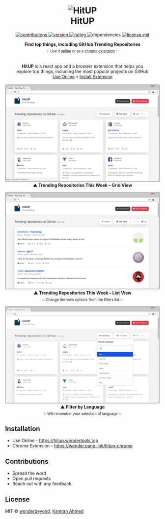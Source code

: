 <h1 align="center">
  <img height="100" src="https://raw.github.com/wonderbeyond/HitUP/master/public/img/logo.svg?sanitize=true" alt="HitUP" />
  <br>HitUP
</h1>

<p align="center">
  <a href="https://github.com/wonderbeyond/HitUP">
    <img src="https://img.shields.io/badge/contributions-welcome-brightgreen.svg" alt="contributions" />
  </a>
  <a href="https://wonder.page.link/hitup-chrome">
    <img src="https://img.shields.io/chrome-web-store/v/eiokaohkigpbonodjcbjpecbnccijkjb.svg" alt="version" />
  </a>
  <a href="https://wonder.page.link/hitup-chrome">
    <img src="https://img.shields.io/chrome-web-store/stars/eiokaohkigpbonodjcbjpecbnccijkjb.svg?label=rating%20%28chrome%29" alt="rating" />
  </a>
  <img src="https://img.shields.io/librariesio/github/wonderbeyond/HitUP.svg" alt="dependencies" />
  <a href="https://github.com/wonderbeyond/HitUP/blob/master/license.md">
    <img src="https://img.shields.io/badge/License-MIT-yellow.svg" alt="license-mit" />
  </a>
</p>

<p align="center">
  <b>Find top things, including GitHub Trending Repositories</b></br>
  <sub>✨ Use it <a href="https://hitup.wondertools.top" target="_blank">online</a> or as a <a href="https://wonder.page.link/hitup-chrome" target="_blank">chrome extension</a> ✨<sub>
</p>

<p align="center">
  <br><b>HitUP</b> is a react app and a browser extension that helps you
  <br>explore top things, including the most popular projects on GitHub
  <br><a href="https://hitup.wondertools.top">Use Online</a> • <a href="https://wonder.page.link/hitup-chrome">Install Extension</a>
  <br><br><img alt="HitUP" src="./screenshots/trending-repo-grid.png">
  <br><b>▲ Trending Repositories This Week – Grid View</b><br>
</p>


<p align="center">
  <img alt="HitUP" src="./screenshots/trending-repo-list.png">
  <br><b>▲ Trending Repositories This Week – List View</b><br>
  <sub>💥 Change the view options from the filters list 💥</sub>
</p>

<p align="center">
  <img alt="HitUP" src="./screenshots/filter-by-lang.png">
  <br><b>▲ Filter by Language</b><br>
  <sub>💥 Will remember your selection of language 💥</sub>
</p>


## Installation

* Use Online – https://hitup.wondertools.top
* Chrome Extension – https://wonder.page.link/hitup-chrome

## Contributions

* Spread the word
* Open pull requests
* Reach out with any feedback

## License
MIT © [wonderbeyond](https://github.com/wonderbeyond), [Kamran Ahmed](https://kamranahmed.info)
